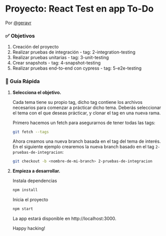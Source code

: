 # Proyecto: React Test en app To-Do

Por [@geravr](https://github.com/geravr)

### ✅ Objetivos

1. Creación del proyecto
2. Realizar pruebas de integración - tag: 2-integration-testing
3. Realizar pruebas unitarias - tag: 3-unit-testing
4. Crear snapshots - tag: 4-snapshot-testing
5. Realizar pruebas end-to-end con cypress - tag: 5-e2e-testing

### 🤖 Guía Rápida

1.  **Selecciona el objetivo.**

    Cada tema tiene su propio tag, dicho tag contiene los archivos necesarios para comenzar a prácticar dicho tema.
    Deberás seleccionar el tema con el que deseas prácticar, y clonar el tag en una nueva rama.

    Primero hacemos un fetch para asegurarnos de tener todas las tags:
    ```sh
    git fetch --tags
    ```
    Ahora creamos una nueva branch basada en el tag del tema de interés.
    En el siguiente ejemplo crearemos la nueva branch basado en el tag `2-pruebas-de-integracion`:
    ```sh
    git checkout -b <nombre-de-mi-branch> 2-pruebas-de-integracion
    ```

2.  **Empieza a desarrollar.**

    Instala dependencias

    ```sh
    npm install
    ```

    Inicia el proyecto

    ```sh
    npm start
    ```

    La app estará disponible en http://localhost:3000.

    Happy hacking!
